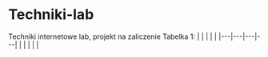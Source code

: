 # Techniki-lab
Techniki internetowe lab, projekt na zaliczenie
Tabelka 1:
|   |   |   |   |
|---|---|---|---|
|   |   |   |   |

